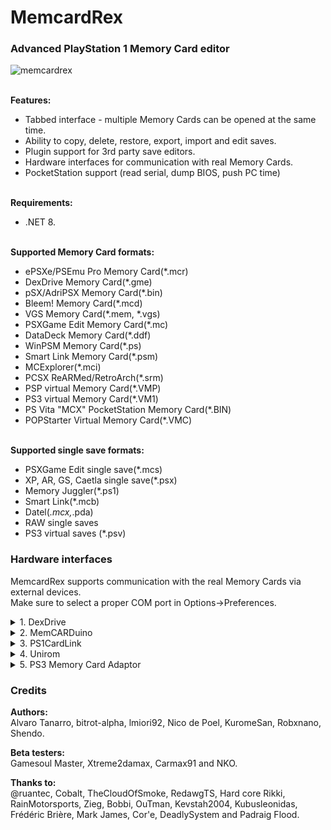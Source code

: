 # MemcardRex
### Advanced PlayStation 1 Memory Card editor
![memcardrex](https://github.com/user-attachments/assets/cc168728-1a3a-4548-a83f-5393a0e59460)

<br>**Features:**
* Tabbed interface - multiple Memory Cards can be opened at the same time.
* Ability to copy, delete, restore, export, import and edit saves.
* Plugin support for 3rd party save editors.
* Hardware interfaces for communication with real Memory Cards.
* PocketStation support (read serial, dump BIOS, push PC time)

<br>**Requirements:**
* .NET 8.

<br>**Supported Memory Card formats:**
* ePSXe/PSEmu Pro Memory Card(*.mcr)
* DexDrive Memory Card(*.gme)
* pSX/AdriPSX Memory Card(*.bin)
* Bleem! Memory Card(*.mcd)
* VGS Memory Card(*.mem, *.vgs)
* PSXGame Edit Memory Card(*.mc)
* DataDeck Memory Card(*.ddf)
* WinPSM Memory Card(*.ps)
* Smart Link Memory Card(*.psm)
* MCExplorer(*.mci)
* PCSX ReARMed/RetroArch(*.srm)
* PSP virtual Memory Card(*.VMP)
* PS3 virtual Memory Card(*.VM1)
* PS Vita "MCX" PocketStation Memory Card(*.BIN)
* POPStarter Virtual Memory Card(*.VMC)

<br>**Supported single save formats:**
* PSXGame Edit single save(*.mcs)
* XP, AR, GS, Caetla single save(*.psx)
* Memory Juggler(*.ps1)
* Smart Link(*.mcb)
* Datel(*.mcx,*.pda)
* RAW single saves
* PS3 virtual saves (*.psv)

### Hardware interfaces
MemcardRex supports communication with the real Memory Cards via external devices.
<br>Make sure to select a proper COM port in Options->Preferences.

<details>
<summary>1. DexDrive</summary>
Original way of transferring data from MemoryCard to PC and vice versa albeit a little quirky.
<br>If you encounter problems, unplug power from DexDrive, unplug it from COM port and connect it all again.

It is recommended that a power cord is connected to DexDrive, otherwise some cards won't be detected.
<br>Works with native COM port or USB based adapters.
</details>
</summary>

<details>
<summary>2. MemCARDuino</summary>
MemCARDuino is an open source Memory Card communication software for various Arduino boards.
https://github.com/ShendoXT/memcarduino
</details>
</summary>

<details>
<summary>3. PS1CardLink</summary>
PS1CardLink is a software for the actual PlayStation and PSOne consoles.
<br>It requires an official or home made TTL serial cable for communication with PC.

With it your console becomes a Memory Card reader similar to the DexDrive and MemCARDuino.

MemcardRex can also talk to the serial port remotely by using a Serial Port Bridge like [esp-link](https://github.com/jeelabs/esp-link).
<br>It conveniently fits into a PSOne which has otherwise no external hardware ports.
<br>https://github.com/ShendoXT/ps1cardlink
</details>
</summary>

<details>
<summary>4. Unirom</summary>
Unirom is a shell for the PlayStation and PSOne consoles.
<br>It requires an official or home made TTL serial cable for communication with PC.
<br>https://unirom.github.io.
</details>
</summary>

<details>
<summary>5. PS3 Memory Card Adaptor</summary>
The PS3 Memory Card Adaptor is an official Sony USB adapter that allows reading and writing PS1 Memory Cards on a PlayStation 3.
<br>To use it on a Windows PC, a custom USB driver needs to be installed.
 
This USB driver can be easily created and installed using [Zadig](https://zadig.akeo.ie) by following these steps:
* Plug the PS3 Memory Card Adaptor into a free USB port and start Zadig.
* Zadig should display the PS3 MCA as an "Unknown Device". Verify that the USB ID matches: 054C 02EA
* Click the Edit checkbox and name the device "PS3 Memory Card Adaptor"
* Ensure that "WinUSB" is selected from the list of Driver options and click the Install Driver button.
* After about 30 seconds Zadig should show a message that the driver was installed successfully.

With the USB driver installed and the PS3 Memory Card Adaptor plugged in, you should now be able to read, write and format PS1 Memory Cards.
</details>
</summary>

### Credits
**Authors:**
<br>Alvaro Tanarro, bitrot-alpha, lmiori92, Nico de Poel, KuromeSan, Robxnano, Shendo.

**Beta testers:**
<br>Gamesoul Master, Xtreme2damax, Carmax91 and NKO.

**Thanks to:**
<br>@ruantec, Cobalt, TheCloudOfSmoke, RedawgTS, Hard core Rikki, RainMotorsports, Zieg, Bobbi, OuTman, Kevstah2004,  Kubusleonidas, Frédéric Brière, Mark James, Cor'e, DeadlySystem and Padraig Flood.
